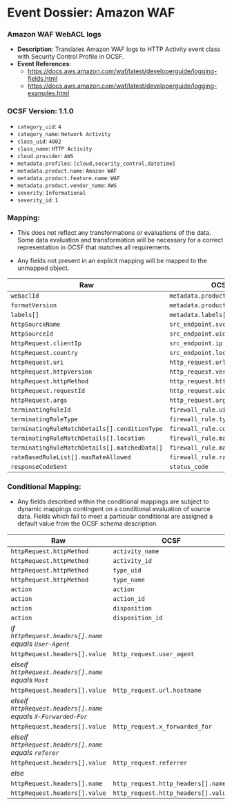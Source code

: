 # Event Dossier: Amazon WAF
### Amazon WAF WebACL logs
- **Description**: Translates Amazon WAF logs to HTTP Activity event class with Security Control Profile in OCSF.
- **Event References**:
  - https://docs.aws.amazon.com/waf/latest/developerguide/logging-fields.html 
  - https://docs.aws.amazon.com/waf/latest/developerguide/logging-examples.html

 ### OCSF Version: 1.1.0
 - `category_uid`: `4`
 - `category_name`: `Network Activity`
 - `class_uid`: `4002`
 - `class_name`: `HTTP Activity`
 - `cloud.provider`: `AWS`
 - `metadata.profiles`: `[cloud,security_control,datetime]`
 - `metadata.product.name`: `Amazon WAF`
 - `metadata.product.feature.name`: `WAF`
 - `metadata.product.vendor_name`: `AWS`
 - `severity`: `Informational`
 - `severity_id`: `1`

 ### Mapping:
 - This does not reflect any transformations or evaluations of the data. Some data evaluation and transformation will be necessary for a correct representation in OCSF that matches all requirements.

 - Any fields not present in an explicit mapping will be mapped to the unmapped object. 

| Raw                       | OCSF             |
| -------------------------- | ----------------|
|`webaclId`|`metadata.product.feature.uid`|
|`formatVersion`|`metadata.product.version`|
|`labels[]`| `metadata.labels[]`|
|`httpSourceName`|`src_endpoint.svc_name`|
|`httpSourceId`|`src_endpoint.uid`|
|`httpRequest.clientIp`|`src_endpoint.ip`|
|`httpRequest.country`|`src_endpoint.location.country`|
|`httpRequest.uri`|`http_request.url.path`|
|`httpRequest.httpVersion`|`http_request.version`|
|`httpRequest.httpMethod`|`http_request.http_method`|
|`httpRequest.requestId`|`http_request.uid`|
|`httpRequest.args`|`http_request.args`|
|`terminatingRuleId`|`firewall_rule.uid`|
|`terminatingRuleType`|`firewall_rule.type`|
|`terminatingRuleMatchDetails[].conditionType`|`firewall_rule.condition`|
|`terminatingRuleMatchDetails[].location`|`firewall_rule.match_location`|
|`terminatingRuleMatchDetails[].matchedData[]`|`firewall_rule.match_details[]`|
|`rateBasedRuleList[].maxRateAllowed`|`firewall_rule.rate_limit`|
|`responseCodeSent`|`status_code`|


 ### Conditional Mapping:
 - Any fields described within the conditional mappings are subject to dynamic mappings contingent on a conditional evaluation of source data. Fields which fail to meet a particular conditional are assigned a default value from the OCSF schema description.

| Raw                       | OCSF             | Notes             |
| -------------------------- | ----------------| ------------------|
|`httpRequest.httpMethod`|`activity_name`|
|`httpRequest.httpMethod`|`activity_id`|
|`httpRequest.httpMethod`|`type_uid`|
|`httpRequest.httpMethod`|`type_name`|
|`action`|`action`|
|`action`|`action_id`|
|`action`|`disposition`|
|`action`|`disposition_id`|
|_if `httpRequest.headers[].name` equals `User-Agent`_|
|`httpRequest.headers[].value`|`http_request.user_agent`| 
|_elseif `httpRequest.headers[].name` equals `Host`_|
|`httpRequest.headers[].value`|`http_request.url.hostname`|
|_elseif `httpRequest.headers[].name` equals `X-Forwarded-For`_|
|`httpRequest.headers[].value`|`http_request.x_forwarded_for`|
|_elseif `httpRequest.headers[].name` equals `referer`_|
|`httpRequest.headers[].value`|`http_request.referrer`|
|_else_|
|`httpRequest.headers[].name`|`http_request.http_headers[].name`|
|`httpRequest.headers[].value`|`http_request.http_headers[].value`|


